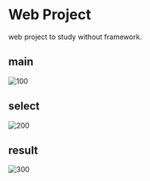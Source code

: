 # Web Project
web project to study without framework.

## main
![100](https://user-images.githubusercontent.com/49744571/175788738-3dff5ca7-883e-4833-b1fc-8cc652cef91a.png)
## select
![200](https://user-images.githubusercontent.com/49744571/175788752-2bd8a8e3-3b00-4729-850e-bb112653a01d.png)
## result
![300](https://user-images.githubusercontent.com/49744571/175788756-011d67e9-cfe2-48e5-afee-4146e6ea1257.png)
